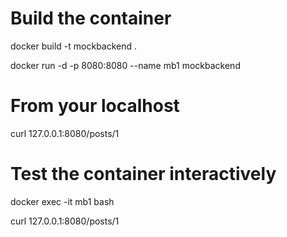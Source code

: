 # Build the container 

docker build -t mockbackend .

docker run -d -p 8080:8080 --name mb1 mockbackend

# From your localhost

curl 127.0.0.1:8080/posts/1

# Test the container interactively

docker exec -it mb1 bash

curl 127.0.0.1:8080/posts/1
